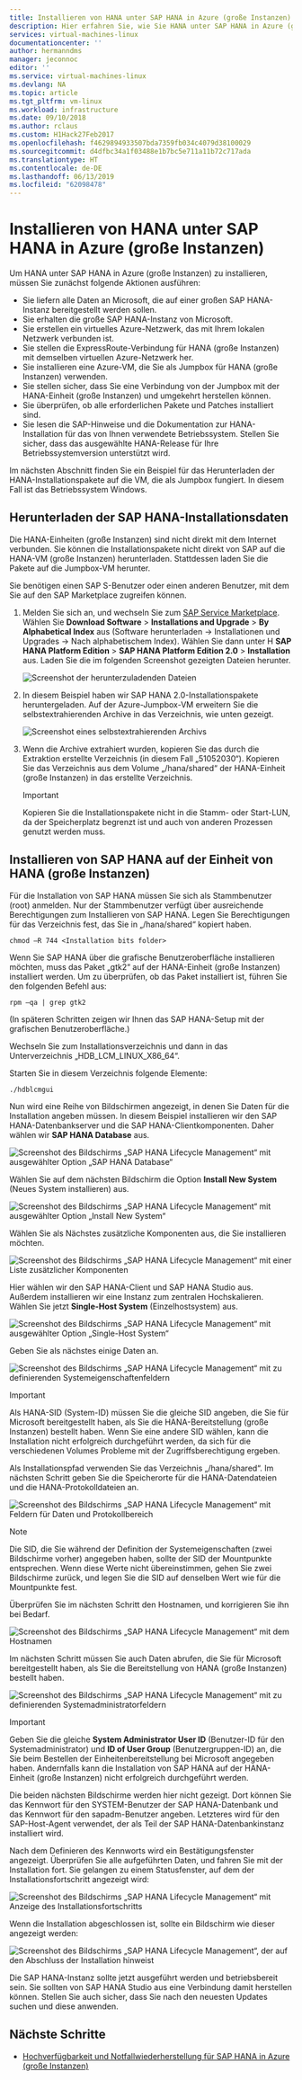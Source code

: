 ```yaml
---
title: Installieren von HANA unter SAP HANA in Azure (große Instanzen) | Microsoft-Dokumentation
description: Hier erfahren Sie, wie Sie HANA unter SAP HANA in Azure (große Instanzen) installieren.
services: virtual-machines-linux
documentationcenter: ''
author: hermanndms
manager: jeconnoc
editor: ''
ms.service: virtual-machines-linux
ms.devlang: NA
ms.topic: article
ms.tgt_pltfrm: vm-linux
ms.workload: infrastructure
ms.date: 09/10/2018
ms.author: rclaus
ms.custom: H1Hack27Feb2017
ms.openlocfilehash: f4629894933507bda7359fb034c4079d38100029
ms.sourcegitcommit: d4dfbc34a1f03488e1b7bc5e711a11b72c717ada
ms.translationtype: HT
ms.contentlocale: de-DE
ms.lasthandoff: 06/13/2019
ms.locfileid: "62098478"
---
```

# <a name="install-hana-on-sap-hana-on-azure-large-instances"></a>Installieren von HANA unter SAP HANA in Azure (große Instanzen)

Um HANA unter SAP HANA in Azure (große Instanzen) zu installieren, müssen Sie zunächst folgende Aktionen ausführen:
- Sie liefern alle Daten an Microsoft, die auf einer großen SAP HANA-Instanz bereitgestellt werden sollen.
- Sie erhalten die große SAP HANA-Instanz von Microsoft.
- Sie erstellen ein virtuelles Azure-Netzwerk, das mit Ihrem lokalen Netzwerk verbunden ist.
- Sie stellen die ExpressRoute-Verbindung für HANA (große Instanzen) mit demselben virtuellen Azure-Netzwerk her.
- Sie installieren eine Azure-VM, die Sie als Jumpbox für HANA (große Instanzen) verwenden.
- Sie stellen sicher, dass Sie eine Verbindung von der Jumpbox mit der HANA-Einheit (große Instanzen) und umgekehrt herstellen können.
- Sie überprüfen, ob alle erforderlichen Pakete und Patches installiert sind.
- Sie lesen die SAP-Hinweise und die Dokumentation zur HANA-Installation für das von Ihnen verwendete Betriebssystem. Stellen Sie sicher, dass das ausgewählte HANA-Release für Ihre Betriebssystemversion unterstützt wird.

Im nächsten Abschnitt finden Sie ein Beispiel für das Herunterladen der HANA-Installationspakete auf die VM, die als Jumpbox fungiert. In diesem Fall ist das Betriebssystem Windows.

## <a name="download-the-sap-hana-installation-bits"></a>Herunterladen der SAP HANA-Installationsdaten
Die HANA-Einheiten (große Instanzen) sind nicht direkt mit dem Internet verbunden. Sie können die Installationspakete nicht direkt von SAP auf die HANA-VM (große Instanzen) herunterladen. Stattdessen laden Sie die Pakete auf die Jumpbox-VM herunter.

Sie benötigen einen SAP S-Benutzer oder einen anderen Benutzer, mit dem Sie auf den SAP Marketplace zugreifen können.

1. Melden Sie sich an, und wechseln Sie zum [SAP Service Marketplace](https://support.sap.com/en/index.html). Wählen Sie **Download Software** > **Installations and Upgrade** > **By Alphabetical Index** aus (Software herunterladen -> Installationen und Upgrades -> Nach alphabetischem Index). Wählen Sie dann unter H **SAP HANA Platform Edition** > **SAP HANA Platform Edition 2.0** > **Installation** aus. Laden Sie die im folgenden Screenshot gezeigten Dateien herunter.

   ![Screenshot der herunterzuladenden Dateien](./media/hana-installation/image16_download_hana.PNG)

2. In diesem Beispiel haben wir SAP HANA 2.0-Installationspakete heruntergeladen. Auf der Azure-Jumpbox-VM erweitern Sie die selbstextrahierenden Archive in das Verzeichnis, wie unten gezeigt.

   ![Screenshot eines selbstextrahierenden Archivs](./media/hana-installation/image17_extract_hana.PNG)

3. Wenn die Archive extrahiert wurden, kopieren Sie das durch die Extraktion erstellte Verzeichnis (in diesem Fall „51052030“). Kopieren Sie das Verzeichnis aus dem Volume „/hana/shared“ der HANA-Einheit (große Instanzen) in das erstellte Verzeichnis.

   > [!Important]
   > Kopieren Sie die Installationspakete nicht in die Stamm- oder Start-LUN, da der Speicherplatz begrenzt ist und auch von anderen Prozessen genutzt werden muss.


## <a name="install-sap-hana-on-the-hana-large-instance-unit"></a>Installieren von SAP HANA auf der Einheit von HANA (große Instanzen)
Für die Installation von SAP HANA müssen Sie sich als Stammbenutzer (root) anmelden. Nur der Stammbenutzer verfügt über ausreichende Berechtigungen zum Installieren von SAP HANA. Legen Sie Berechtigungen für das Verzeichnis fest, das Sie in „/hana/shared“ kopiert haben.

```
chmod –R 744 <Installation bits folder>
```

Wenn Sie SAP HANA über die grafische Benutzeroberfläche installieren möchten, muss das Paket „gtk2“ auf der HANA-Einheit (große Instanzen) installiert werden. Um zu überprüfen, ob das Paket installiert ist, führen Sie den folgenden Befehl aus:

```
rpm –qa | grep gtk2
```

(In späteren Schritten zeigen wir Ihnen das SAP HANA-Setup mit der grafischen Benutzeroberfläche.)

Wechseln Sie zum Installationsverzeichnis und dann in das Unterverzeichnis „HDB_LCM_LINUX_X86_64“. 

Starten Sie in diesem Verzeichnis folgende Elemente:

```
./hdblcmgui 
```
Nun wird eine Reihe von Bildschirmen angezeigt, in denen Sie Daten für die Installation angeben müssen. In diesem Beispiel installieren wir den SAP HANA-Datenbankserver und die SAP HANA-Clientkomponenten. Daher wählen wir **SAP HANA Database** aus.

![Screenshot des Bildschirms „SAP HANA Lifecycle Management“ mit ausgewählter Option „SAP HANA Database“](./media/hana-installation/image18_hana_selection.PNG)

Wählen Sie auf dem nächsten Bildschirm die Option **Install New System** (Neues System installieren) aus.

![Screenshot des Bildschirms „SAP HANA Lifecycle Management“ mit ausgewählter Option „Install New System“](./media/hana-installation/image19_select_new.PNG)

Wählen Sie als Nächstes zusätzliche Komponenten aus, die Sie installieren möchten.

![Screenshot des Bildschirms „SAP HANA Lifecycle Management“ mit einer Liste zusätzlicher Komponenten](./media/hana-installation/image20_select_components.PNG)

Hier wählen wir den SAP HANA-Client und SAP HANA Studio aus. Außerdem installieren wir eine Instanz zum zentralen Hochskalieren. Wählen Sie jetzt **Single-Host System** (Einzelhostsystem) aus. 

![Screenshot des Bildschirms „SAP HANA Lifecycle Management“ mit ausgewählter Option „Single-Host System“](./media/hana-installation/image21_single_host.PNG)

Geben Sie als nächstes einige Daten an.

![Screenshot des Bildschirms „SAP HANA Lifecycle Management“ mit zu definierenden Systemeigenschaftenfeldern](./media/hana-installation/image22_provide_sid.PNG)

> [!Important]
> Als HANA-SID (System-ID) müssen Sie die gleiche SID angeben, die Sie für Microsoft bereitgestellt haben, als Sie die HANA-Bereitstellung (große Instanzen) bestellt haben. Wenn Sie eine andere SID wählen, kann die Installation nicht erfolgreich durchgeführt werden, da sich für die verschiedenen Volumes Probleme mit der Zugriffsberechtigung ergeben.

Als Installationspfad verwenden Sie das Verzeichnis „/hana/shared“. Im nächsten Schritt geben Sie die Speicherorte für die HANA-Datendateien und die HANA-Protokolldateien an.


![Screenshot des Bildschirms „SAP HANA Lifecycle Management“ mit Feldern für Daten und Protokollbereich](./media/hana-installation/image23_provide_log.PNG)

> [!Note]
> Die SID, die Sie während der Definition der Systemeigenschaften (zwei Bildschirme vorher) angegeben haben, sollte der SID der Mountpunkte entsprechen. Wenn diese Werte nicht übereinstimmen, gehen Sie zwei Bildschirme zurück, und legen Sie die SID auf denselben Wert wie für die Mountpunkte fest.

Überprüfen Sie im nächsten Schritt den Hostnamen, und korrigieren Sie ihn bei Bedarf. 

![Screenshot des Bildschirms „SAP HANA Lifecycle Management“ mit dem Hostnamen](./media/hana-installation/image24_review_host_name.PNG)

Im nächsten Schritt müssen Sie auch Daten abrufen, die Sie für Microsoft bereitgestellt haben, als Sie die Bereitstellung von HANA (große Instanzen) bestellt haben. 

![Screenshot des Bildschirms „SAP HANA Lifecycle Management“ mit zu definierenden Systemadministratorfeldern](./media/hana-installation/image25_provide_guid.PNG)

> [!Important]
> Geben Sie die gleiche **System Administrator User ID** (Benutzer-ID für den Systemadministrator) und **ID of User Group** (Benutzergruppen-ID) an, die Sie beim Bestellen der Einheitenbereitstellung bei Microsoft angegeben haben. Andernfalls kann die Installation von SAP HANA auf der HANA-Einheit (große Instanzen) nicht erfolgreich durchgeführt werden.

Die beiden nächsten Bildschirme werden hier nicht gezeigt. Dort können Sie das Kennwort für den SYSTEM-Benutzer der SAP HANA-Datenbank und das Kennwort für den sapadm-Benutzer angeben. Letzteres wird für den SAP-Host-Agent verwendet, der als Teil der SAP HANA-Datenbankinstanz installiert wird.

Nach dem Definieren des Kennworts wird ein Bestätigungsfenster angezeigt. Überprüfen Sie alle aufgeführten Daten, und fahren Sie mit der Installation fort. Sie gelangen zu einem Statusfenster, auf dem der Installationsfortschritt angezeigt wird:

![Screenshot des Bildschirms „SAP HANA Lifecycle Management“ mit Anzeige des Installationsfortschritts](./media/hana-installation/image27_show_progress.PNG)

Wenn die Installation abgeschlossen ist, sollte ein Bildschirm wie dieser angezeigt werden:

![Screenshot des Bildschirms „SAP HANA Lifecycle Management“, der auf den Abschluss der Installation hinweist](./media/hana-installation/image28_install_finished.PNG)

Die SAP HANA-Instanz sollte jetzt ausgeführt werden und betriebsbereit sein. Sie sollten von SAP HANA Studio aus eine Verbindung damit herstellen können. Stellen Sie auch sicher, dass Sie nach den neuesten Updates suchen und diese anwenden.


## <a name="next-steps"></a>Nächste Schritte

- [Hochverfügbarkeit und Notfallwiederherstellung für SAP HANA in Azure (große Instanzen)](hana-overview-high-availability-disaster-recovery.md)

